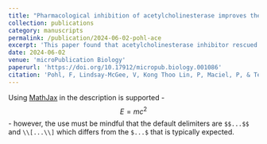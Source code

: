 ```yaml
---
title: "Pharmacological inhibition of acetylcholinesterase improves the locomotion defective phenotype of a SCA3 *C. elegans* model."
collection: publications
category: manuscripts
permalink: /publication/2024-06-02-pohl-ace
excerpt: 'This paper found that acetylcholinesterase inhibitor rescued a locomotion defect in Machado-Joseph disease model *C.elegans*, indicating a potential role in the disease dvelopment.'
date: 2024-06-02
venue: 'microPublication Biology'
paperurl: 'https://doi.org/10.17912/micropub.biology.001086'
citation: 'Pohl, F, Lindsay-McGee, V, Kong Thoo Lin, P, Maciel, P, & Teixeira-Castro, A (2024). Pharmacological inhibition of acetylcholinesterase improves the locomotion defective phenotype of a SCA3 C. elegans model. <i>microPublication Biology</i>.'
---
```


Using [MathJax](https://www.mathjax.org/) in the description is supported - $$E=mc^2$$ - however, the use must be mindful that the default delimiters are `$$...$$` and `\\[...\\]` which differs from the `$...$` that is typically expected.
